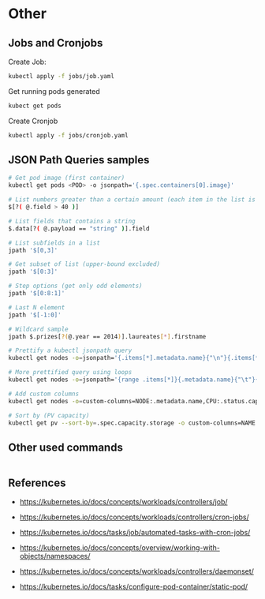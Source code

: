 # Other

## Jobs and Cronjobs

Create Job:

```bash
kubectl apply -f jobs/job.yaml
```

Get running pods generated

```bash
kubect get pods
```

Create Cronjob

```bash
kubectl apply -f jobs/cronjob.yaml
```

## JSON Path Queries samples

```bash
# Get pod image (first container)
kubectl get pods <POD> -o jsonpath='{.spec.containers[0].image}'

# List numbers greater than a certain amount (each item in the list is > 40)
$[?( @.field > 40 )]

# List fields that contains a string
$.data[?( @.payload == "string" )].field

# List subfields in a list
jpath '$[0,3]'

# Get subset of list (upper-bound excluded)
jpath '$[0:3]'

# Step options (get only odd elements)
jpath '$[0:8:1]'

# Last N element
jpath '$[-1:0]'

# Wildcard sample
jpath $.prizes[?(@.year == 2014)].laureates[*].firstname

# Prettify a kubectl jsonpath query
kubectl get nodes -o=jsonpath='{.items[*].metadata.name}{"\n"}{.items[*].status.capacity.cpu}'

# More prettified query using loops
kubectl get nodes -o=jsonpath='{range .items[*]}{.metadata.name}{"\t"}{.status.capacity.cpu}{"\n"}{end}'

# Add custom columns
kubectl get nodes -o=custom-columns=NODE:.metadata.name,CPU:.status.capacity.cpu

# Sort by (PV capacity)
kubectl get pv --sort-by=.spec.capacity.storage -o custom-columns=NAME:.metadata.name,CAPACITY:.spec.capacity.storage
```

## Other used commands

```bash

```

## References

- https://kubernetes.io/docs/concepts/workloads/controllers/job/

- https://kubernetes.io/docs/concepts/workloads/controllers/cron-jobs/

- https://kubernetes.io/docs/tasks/job/automated-tasks-with-cron-jobs/

- https://kubernetes.io/docs/concepts/overview/working-with-objects/namespaces/

- https://kubernetes.io/docs/concepts/workloads/controllers/daemonset/

- https://kubernetes.io/docs/tasks/configure-pod-container/static-pod/